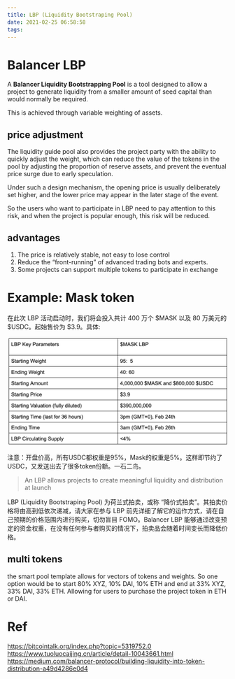```yaml
---
title: LBP (Liquidity Bootstraping Pool)
date: 2021-02-25 06:58:58
tags:
---
```


# Balancer LBP

A __Balancer Liquidity Bootstrapping Pool__ is a tool designed to allow a project to generate liquidity from a smaller amount of seed capital than would normally be required. 

This is achieved through variable weighting of assets.

## price adjustment

The liquidity guide pool also provides the project party with the ability to quickly adjust the weight, which can reduce the value of the tokens in the pool by adjusting the proportion of reserve assets, and prevent the eventual price surge due to early speculation. 

Under such a design mechanism, the opening price is usually deliberately set higher, and the lower price may appear in the later stage of the event.

So the users who want to participate in LBP need to pay attention to this risk, and when the project is popular enough, this risk will be reduced.

## advantages

1. The price is relatively stable, not easy to lose control
2. Reduce the “front-running” of advanced trading bots and experts.
3. Some projects can support multiple tokens to participate in exchange

# Example: Mask token

在此次 LBP 活动启动时，我们将会投入共计 400 万个 $MASK 以及 80 万美元的 $USDC。起始售价为 $3.9。具体:

![](/images/mask-balancer-lbp.png)

注意：开盘价高，所有USDC都权重是95%，Mask的权重是5%。这样即节约了USDC，又发送出去了很多token份额。一石二鸟。

> An LBP allows projects to create meaningful liquidity and distribution at launch

LBP (Liquidity Bootstraping Pool) 为荷兰式拍卖，或称 “降价式拍卖”。其拍卖价格将由高到低依次递减，请大家在参与 LBP 前先详细了解它的运作方式，请在自己预期的价格范围内进行购买，切勿盲目 FOMO。Balancer LBP 能够通过改变预定的资金权重，在没有任何参与者购买的情况下，拍卖品会随着时间变长而降低价格。


## multi tokens

the smart pool template allows for vectors of tokens and weights. So one option would be to start 80% XYZ, 10% DAI, 10% ETH and end at 33% XYZ, 33% DAI, 33% ETH. Allowing for users to purchase the project token in ETH or DAI.

# Ref

https://bitcointalk.org/index.php?topic=5319752.0
https://www.tuoluocaijing.cn/article/detail-10043661.html
https://medium.com/balancer-protocol/building-liquidity-into-token-distribution-a49d4286e0d4
